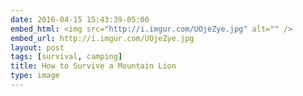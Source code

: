 ```yaml
---
date: 2016-04-15 15:43:39-05:00
embed_html: <img src="http://i.imgur.com/UOjeZye.jpg" alt="" />
embed_url: http://i.imgur.com/UOjeZye.jpg
layout: post
tags: [survival, camping]
title: How to Survive a Mountain Lion
type: image
---
```

<img src="http://i.imgur.com/UOjeZye.jpg" alt="" />

